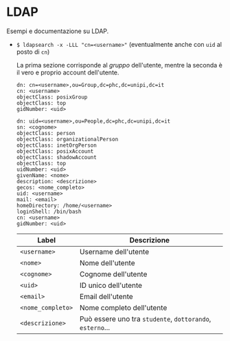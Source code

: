 # LDAP

Esempi e documentazione su LDAP.

- `$ ldapsearch -x -LLL "cn=<username>"` (eventualmente anche con `uid` al posto di `cn`)
  
  La prima sezione corrisponde al _gruppo_ dell'utente, mentre la seconda è il vero e proprio account dell'utente. 
  
  ```
  dn: cn=<username>,ou=Group,dc=phc,dc=unipi,dc=it
  cn: <username>
  objectClass: posixGroup
  objectClass: top
  gidNumber: <uid>

  dn: uid=<username>,ou=People,dc=phc,dc=unipi,dc=it
  sn: <cognome>
  objectClass: person
  objectClass: organizationalPerson
  objectClass: inetOrgPerson
  objectClass: posixAccount
  objectClass: shadowAccount
  objectClass: top
  uidNumber: <uid>
  givenName: <nome>
  description: <descrizione>
  gecos: <nome_completo>
  uid: <username>
  mail: <email>
  homeDirectory: /home/<username>
  loginShell: /bin/bash
  cn: <username>
  gidNumber: <uid>
  ```
  
  | Label | Descrizione |
  |-------|-------------|
  | `<username>` | Username dell'utente |
  | `<nome>` | Nome dell'utente |
  | `<cognome>` | Cognome dell'utente |
  | `<uid>` | ID unico dell'utente |
  | `<email>` | Email dell'utente |
  | `<nome_completo>` | Nome completo dell'utente |
  | `<descrizione>` | Può essere uno tra `studente`, `dottorando`, `esterno`... |
  
  
